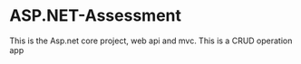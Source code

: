 # ASP.NET-Assessment
This is the Asp.net core project, web api and mvc. This is a CRUD operation app
